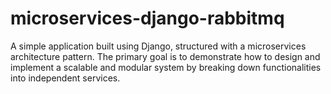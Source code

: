 # microservices-django-rabbitmq
A simple application built using Django, structured with a microservices architecture pattern. The primary goal is to demonstrate how to design and implement a scalable and modular system by breaking down functionalities into independent services.
